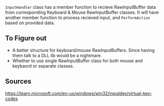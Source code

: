 `InputHandler` class has a member function to recieve RawInputBuffer data from corresponding Keyboard & Mouse RawInputBuffer classes.
It will have another member function to process recieved input, and `PerformAction` based on provided data.

## To Figure out
- A better structure for keyboard/mouse RawInputBuffers. Since having them talk to a DLL lib would be a nightmare.
- Whether to use single RawInputBuffer class for both mouse and keybaord or separate classes.

## Sources
https://learn.microsoft.com/en-us/windows/win32/inputdev/virtual-key-codes